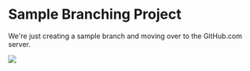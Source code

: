 # Sample Branching Project

We're just creating a sample branch and moving over to the GitHub.com server.

![](https://avatars1.githubusercontent.com/u/2566680?v=3&s=40)